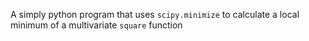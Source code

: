 A simply python program that uses `scipy.minimize` to calculate a local minimum of a multivariate `square` function 
